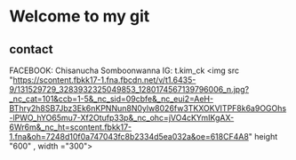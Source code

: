 # Welcome to my git 
  ## contact
 FACEBOOK: Chisanucha Somboonwanna
 IG: t.kim_ck
<img src "https://scontent.fbkk17-1.fna.fbcdn.net/v/t1.6435-9/131529729_3283932325049853_1280174567139796006_n.jpg?_nc_cat=101&ccb=1-5&_nc_sid=09cbfe&_nc_eui2=AeH-BThry2h8SB7Jbz3Ek6nKPNNun8N0ylw8026fw3TKXOKVITPF8k6a9OGOhs-lPWO_hYO65mu7-Xf2Otufp33p&_nc_ohc=jVO4cKYmIKgAX-6Wr6m&_nc_ht=scontent.fbkk17-1.fna&oh=7248d10f0a747043fc8b2334d5ea032a&oe=618CF4A8"   height "600" , width ="300">

